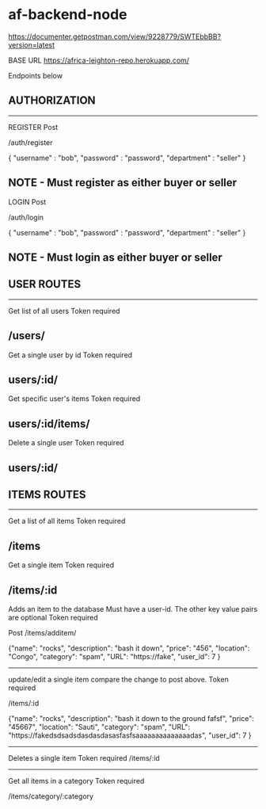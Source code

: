 # af-backend-node

https://documenter.getpostman.com/view/9228779/SWTEbbBB?version=latest

BASE URL https://africa-leighton-repo.herokuapp.com/

Endpoints below

## AUTHORIZATION

---

REGISTER
Post

/auth/register

{
"username" : "bob",
"password" : "password",
"department" : "seller"
}

## NOTE - Must register as either buyer or seller

LOGIN
Post

/auth/login

{
"username" : "bob",
"password" : "password",
"department" : "seller"
}

## NOTE - Must login as either buyer or seller

## USER ROUTES

---

Get list of all users
Token required

## /users/

Get a single user by id
Token required

## users/:id/

Get specific user's items
Token required

## users/:id/items/

Delete a single user
Token required

## users/:id/

## ITEMS ROUTES

---

Get a list of all items
Token required

## /items

Get a single item
Token required

## /items/:id

Adds an item to the database
Must have a user-id. The other key value pairs are optional
Token required

Post
/items/additem/

{"name": "rocks",
"description": "bash it down",
"price": "456",
"location": "Congo",
"category": "spam",
"URL": "https://fake",
"user_id": 7
}

---

update/edit a single item
compare the change to post above.
Token required

/items/:id

{"name": "rocks",
"description": "bash it down to the ground fafsf",
"price": "45667",
"location": "Sauti",
"category": "spam",
"URL": "https://fakedsdsadsdasdasdasasfasfsaaaaaaaaaaaaaadas",
"user_id": 7
}

---

Deletes a single item
Token required
/items/:id

---

Get all items in a category
Token required

/items/category/:category
